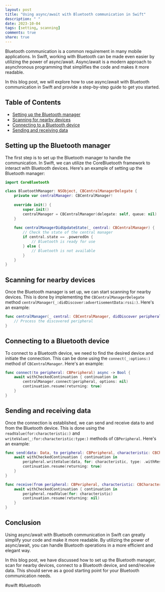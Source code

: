```yaml
---
layout: post
title: "Using async/await with Bluetooth communication in Swift"
description: " "
date: 2023-10-04
tags: [setting, scanning]
comments: true
share: true
---
```


Bluetooth communication is a common requirement in many mobile applications. In Swift, working with Bluetooth can be made even easier by utilizing the power of async/await. Async/await is a modern approach to asynchronous programming that simplifies the code and makes it more readable.

In this blog post, we will explore how to use async/await with Bluetooth communication in Swift and provide a step-by-step guide to get you started.

## Table of Contents
- [Setting up the Bluetooth manager](#setting-up-the-bluetooth-manager)
- [Scanning for nearby devices](#scanning-for-nearby-devices)
- [Connecting to a Bluetooth device](#connecting-to-a-bluetooth-device)
- [Sending and receiving data](#sending-and-receiving-data)

## Setting up the Bluetooth manager

The first step is to set up the Bluetooth manager to handle the communication. In Swift, we can utilize the CoreBluetooth framework to interact with Bluetooth devices. Here's an example of setting up the Bluetooth manager:

```swift
import CoreBluetooth

class BluetoothManager: NSObject, CBCentralManagerDelegate {
    private var centralManager: CBCentralManager!
    
    override init() {
        super.init()
        centralManager = CBCentralManager(delegate: self, queue: nil)
    }
    
    func centralManagerDidUpdateState(_ central: CBCentralManager) {
        // Check the state of the central manager
        if central.state == .poweredOn {
            // Bluetooth is ready for use
        } else {
            // Bluetooth is not available
        }
    }
}
```

## Scanning for nearby devices

Once the Bluetooth manager is set up, we can start scanning for nearby devices. This is done by implementing the `CBCentralManagerDelegate` method `centralManager(_:didDiscover:advertisementData:rssi:)`. Here's an example:

```swift
func centralManager(_ central: CBCentralManager, didDiscover peripheral: CBPeripheral, advertisementData: [String : Any], rssi RSSI: NSNumber) {
    // Process the discovered peripheral
}
```

## Connecting to a Bluetooth device

To connect to a Bluetooth device, we need to find the desired device and initiate the connection. This can be done using the `connect(_:options:)` method of `CBCentralManager`. Here's an example:

```swift
func connect(to peripheral: CBPeripheral) async -> Bool {
    await withCheckedContinuation { continuation in
        centralManager.connect(peripheral, options: nil)
        continuation.resume(returning: true)
    }
}
```

## Sending and receiving data

Once the connection is established, we can send and receive data to and from the Bluetooth device. This is done using the `readValue(for:characteristic:)` and `writeValue(_:for:characteristic:type:)` methods of `CBPeripheral`. Here's an example:

```swift
func send(data: Data, to peripheral: CBPeripheral, characteristic: CBCharacteristic) async -> Bool {
    await withCheckedContinuation { continuation in
        peripheral.writeValue(data, for: characteristic, type: .withResponse)
        continuation.resume(returning: true)
    }
}

func receive(from peripheral: CBPeripheral, characteristic: CBCharacteristic) async -> Data? {
    await withCheckedContinuation { continuation in
        peripheral.readValue(for: characteristic)
        continuation.resume(returning: nil)
    }
}
```

## Conclusion

Using async/await with Bluetooth communication in Swift can greatly simplify your code and make it more readable. By utilizing the power of async/await, you can handle Bluetooth operations in a more efficient and elegant way.

In this blog post, we have discussed how to set up the Bluetooth manager, scan for nearby devices, connect to a Bluetooth device, and send/receive data. This should serve as a good starting point for your Bluetooth communication needs.

#swift #bluetooth